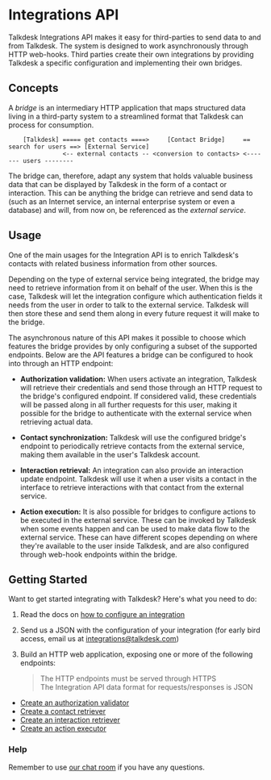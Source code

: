 # Integrations API

Talkdesk Integrations API makes it easy for third-parties to send data to and from Talkdesk. The system is designed to work asynchronously through HTTP web-hooks. Third parties create their own integrations by providing Talkdesk a specific configuration and implementing their own bridges.

## Concepts

A _bridge_ is an intermediary HTTP application that maps structured data living in a third-party system to a streamlined format that Talkdesk can process for consumption.

```
    [Talkdesk] ===== get contacts ====>     [Contact Bridge]     == search for users ==> [External Service]
               <-- external contacts -- <conversion to contacts> <------- users --------
```

The bridge can, therefore, adapt any system that holds valuable business data that can be displayed by Talkdesk in the form of a contact or interaction. This can be anything the bridge can retrieve and send data to (such as an Internet service, an internal enterprise system or even a database) and will, from now on, be referenced as the _external service_.

## Usage

One of the main usages for the Integration API is to enrich Talkdesk's contacts with related business information from other sources.

Depending on the type of external service being integrated, the bridge may need to retrieve information from it on behalf of the user. When this is the case, Talkdesk will let the integration configure which authentication fields it needs from the user in order to talk to the external service. Talkdesk will then store these and send them along in every future request it will make to the bridge.

The asynchronous nature of this API makes it possible to choose which features the bridge provides by only configuring a subset of the supported endpoints. Below are the API features a bridge can be configured to hook into through an HTTP endpoint:

* __Authorization validation:__ When users activate an integration, Talkdesk will retrieve their credentials and send those through an HTTP request to the bridge's configured endpoint. If considered valid, these credentials will be passed along in all further requests for this user, making it possible for the bridge to authenticate with the external service when retrieving actual data.

* __Contact synchronization:__ Talkdesk will use the configured bridge's endpoint to periodically retrieve contacts from the external service, making them available in the user's Talkdesk account.

* __Interaction retrieval:__ An integration can also provide an interaction update endpoint. Talkdesk will use it when a user visits a contact in the interface to retrieve interactions with that contact from the external service.

* __Action execution:__ It is also possible for bridges to configure actions to be executed in the external service. These can be invoked by Talkdesk when some events happen and can be used to make data flow to the external service. These can have different scopes depending on where they're available to the user inside Talkdesk, and are also configured through web-hook endpoints within the bridge.

## Getting Started

Want to get started integrating with Talkdesk? Here's what you need to do:

1. Read the docs on [how to configure an integration](integrations/configuration)
2. Send us a JSON with the configuration of your integration (for early bird access, email us at integrations@talkdesk.com)
3. Build an HTTP web application, exposing one or more of the following endpoints:

    > The HTTP endpoints must be served through HTTPS  
    > The Integration API data format for requests/responses is JSON

  * [Create an authorization validator](integrations/auth-validation)
  * [Create a contact retriever](integrations/contact-synchronization)
  * [Create an interaction retriever](integrations/interaction-update)
  * [Create an action executor](integrations/action-execution)

### Help

Remember to use [our chat room](http://www.hipchat.com/gyjJEVCEE) if you have any questions.